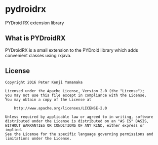 # pydroidrx
PYDroid RX extension library

## What is PYDroidRX

PYDroidRX is a small extension to the PYDroid library which adds  
convenient classes using rxjava.  

## License

```
Copyright 2016 Peter Kenji Yamanaka

Licensed under the Apache License, Version 2.0 (the "License");
you may not use this file except in compliance with the License.
You may obtain a copy of the License at

    http://www.apache.org/licenses/LICENSE-2.0

Unless required by applicable law or agreed to in writing, software
distributed under the License is distributed on an "AS IS" BASIS,
WITHOUT WARRANTIES OR CONDITIONS OF ANY KIND, either express or implied.
See the License for the specific language governing permissions and
limitations under the License.
```

